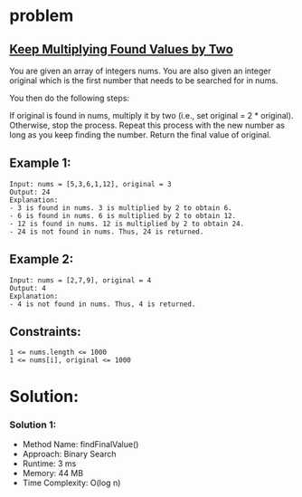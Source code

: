 # problem
## [Keep Multiplying Found Values by Two](https://leetcode.com/problems/keep-multiplying-found-values-by-two/)
You are given an array of integers nums. You are also given an integer original which is the first number that needs to be searched for in nums.

You then do the following steps:

If original is found in nums, multiply it by two (i.e., set original = 2 * original).
Otherwise, stop the process.
Repeat this process with the new number as long as you keep finding the number.
Return the final value of original.

 

## Example 1:
    Input: nums = [5,3,6,1,12], original = 3
    Output: 24
    Explanation: 
    - 3 is found in nums. 3 is multiplied by 2 to obtain 6.
    - 6 is found in nums. 6 is multiplied by 2 to obtain 12.
    - 12 is found in nums. 12 is multiplied by 2 to obtain 24.
    - 24 is not found in nums. Thus, 24 is returned.

## Example 2:
    Input: nums = [2,7,9], original = 4
    Output: 4
    Explanation:
    - 4 is not found in nums. Thus, 4 is returned.
 

## Constraints:
    1 <= nums.length <= 1000
    1 <= nums[i], original <= 1000


# Solution:
### Solution 1:
- Method Name:      findFinalValue()
- Approach:         Binary Search
- Runtime:          3 ms
- Memory:           44 MB
- Time Complexity:  O(log n)
